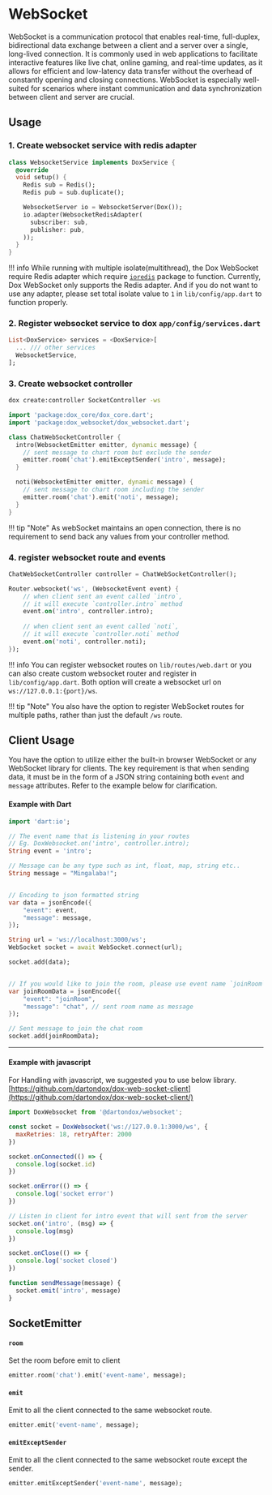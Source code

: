 # WebSocket

WebSocket is a communication protocol that enables real-time, full-duplex, bidirectional data exchange between a client and a server over a single, long-lived connection. It is commonly used in web applications to facilitate interactive features like live chat, online gaming, and real-time updates, as it allows for efficient and low-latency data transfer without the overhead of constantly opening and closing connections. WebSocket is especially well-suited for scenarios where instant communication and data synchronization between client and server are crucial.

## Usage

### 1. Create websocket service with redis adapter

```dart
class WebsocketService implements DoxService {
  @override
  void setup() {
    Redis sub = Redis();
    Redis pub = sub.duplicate();

    WebsocketServer io = WebsocketServer(Dox());
    io.adapter(WebsocketRedisAdapter(
      subscriber: sub,
      publisher: pub,
    ));
  }
}
```

!!! info
    While running with multiple isolate(multithread), the Dox WebSocket require Redis adapter which require [`ioredis`](https://pub.dev/packages/ioredis) package to function. Currently, Dox WebSocket only supports the Redis adapter. And if you do not want to use any adapter, please set total isolate value to `1` in `lib/config/app.dart` to function properly.

### 2. Register websocket service to dox `app/config/services.dart`

```dart
List<DoxService> services = <DoxService>[
  ... /// other services
  WebsocketService,
];
```

### 3. Create websocket controller

```bash
dox create:controller SocketController -ws
```

```dart
import 'package:dox_core/dox_core.dart';
import 'package:dox_websocket/dox_websocket.dart';

class ChatWebSocketController {
  intro(WebsocketEmitter emitter, dynamic message) {
    // sent message to chart room but exclude the sender
    emitter.room('chat').emitExceptSender('intro', message);
  }

  noti(WebsocketEmitter emitter, dynamic message) {
    // sent message to chart room including the sender
    emitter.room('chat').emit('noti', message);
  }
}
```

!!! tip "Note"
    As webSocket maintains an open connection, there is no requirement to send back any values from your controller method.

### 4. register websocket route and events

```dart
ChatWebSocketController controller = ChatWebSocketController();

Router.websocket('ws', (WebsocketEvent event) {
    // when client sent an event called `intro`, 
    // it will execute `controller.intro` method
    event.on('intro', controller.intro);
    
    // when client sent an event called `noti`, 
    // it will execute `controller.noti` method
    event.on('noti', controller.noti);
});
```

!!! info
    You can register websocket routes on `lib/routes/web.dart` or you can also create custom websocket router and register in `lib/config/app.dart`. Both option will create a websocket url on `ws://127.0.0.1:{port}/ws`.

!!! tip "Note"
    You also have the option to register WebSocket routes for multiple paths, rather than just the default `/ws` route.

## Client Usage

You have the option to utilize either the built-in browser WebSocket or any WebSocket library for clients. The key requirement is that when sending data, it must be in the form of a JSON string containing both `event` and `message` attributes. Refer to the example below for clarification.

#### Example with Dart

```dart
import 'dart:io';

// The event name that is listening in your routes
// Eg. DoxWebsocket.on('intro', controller.intro);
String event = 'intro';

// Message can be any type such as int, float, map, string etc..
String message = "Mingalaba!"; 


// Encoding to json formatted string
var data = jsonEncode({
    "event": event,
    "message": message,
});

String url = 'ws://localhost:3000/ws';
WebSocket socket = await WebSocket.connect(url);

socket.add(data);


// If you would like to join the room, please use event name `joinRoom`
var joinRoomData = jsonEncode({
    "event": "joinRoom",
    "message": "chat", // sent room name as message
});

// Sent message to join the chat room
socket.add(joinRoomData);
```

---

#### Example with javascript

For Handling with javascript, we suggested you to use below library. [https://github.com/dartondox/dox-web-socket-client](https://github.com/dartondox/dox-web-socket-client/)

```js
import DoxWebsocket from '@dartondox/websocket';

const socket = DoxWebsocket('ws://127.0.0.1:3000/ws', {
  maxRetries: 18, retryAfter: 2000 
})

socket.onConnected(() => {
  console.log(socket.id)
})

socket.onError(() => {
  console.log('socket error')
})

// Listen in client for intro event that will sent from the server
socket.on('intro', (msg) => {
  console.log(msg)
})

socket.onClose(() => {
  console.log('socket closed')
})

function sendMessage(message) {
  socket.emit('intro', message)
}
```

## SocketEmitter

#### `room`

Set the room before emit to client

```dart
emitter.room('chat').emit('event-name', message);
```

#### `emit`

Emit to all the client connected to the same websocket route.

```dart
emitter.emit('event-name', message);
```

#### `emitExceptSender`

Emit to all the client connected to the same websocket route except the sender.

```dart
emitter.emitExceptSender('event-name', message);
```